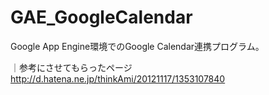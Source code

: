 GAE_GoogleCalendar
==================

Google App Engine環境でのGoogle Calendar連携プログラム。


｜参考にさせてもらったページ
  http://d.hatena.ne.jp/thinkAmi/20121117/1353107840
